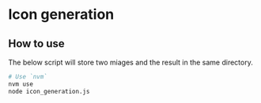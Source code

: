 # Icon generation

## How to use

The below script will store two miages and the result in the same directory.

```bash
# Use `nvm`
nvm use
node icon_generation.js
```
